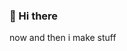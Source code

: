 ### 👋 Hi there

now and then i make stuff

<!--

[![my top langs](https://github-readme-stats.vercel.app/api/top-langs/?username=jango-fx&hide=actionscript&layout=compact&theme=nord)](https://github.com/anuraghazra/github-readme-stats)

**jango-fx/jango-fx** is a ✨ _special_ ✨ repository because its `README.md` (this file) appears on your GitHub profile.

Here are some ideas to get you started:

- 🔭 I’m currently working on ...
- 🌱 I’m currently learning ...
- 👯 I’m looking to collaborate on ...
- 🤔 I’m looking for help with ...
- 💬 Ask me about ...
- 📫 How to reach me: ...
- 😄 Pronouns: ...
- ⚡ Fun fact: ...
-->
